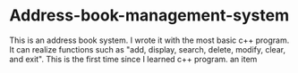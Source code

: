 # Address-book-management-system
This is an address book system. I wrote it with the most basic c++ program. It can realize functions such as "add, display, search, delete, modify, clear, and exit". This is the first time since I learned c++ program. an item
